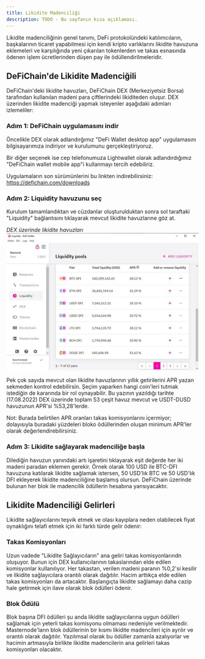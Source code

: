 ```yaml
---
title: Likidite Madenciliği
description: TODO - Bu sayfanın kısa açıklaması.
---
```


Likidite madenciliğinin genel tanımı, DeFi protokolündeki katılımcıların, başkalarının ticaret yapabilmesi için kendi kripto varlıklarını likidite havuzuna eklemeleri ve karşılığında yeni çıkarılan tokenlerden ve takas esnasında ödenen işlem ücretlerinden düşen pay ile ödüllendirilmeleridir.

## DeFiChain'de Likidite Madenciğili

DeFiChain'deki likidite havuzları, DeFiChain DEX (Merkeziyetsiz Borsa) tarafından kullanılan madeni para çiftlerindeki likiditeden oluşur. DEX üzerinden likidite madenciği yapmak isteyenler aşağıdaki adımları izlemeliler:

### Adım 1: DeFiChain uygulamasını indir

Öncelikle DEX olarak adlandırğımız "DeFi Wallet desktop app" uygulamasını bilgisayarımıza indiriyor ve kurulumunu gerçekleştiriyoruz.

Bir diğer seçenek ise cep telefonumuza Lightwallet olarak adlandırdığımız "DeFiChain wallet mobile app"i kullanmayı tercih edebiliriz.

Uygulamaların son sürümünlerini bu linkten indirebilirsiniz: https://defichain.com/downloads

### Adım 2: Liquidity havuzunu seç

Kurulum tamamlandıktan ve cüzdanlar oluşturulduktan sonra sol taraftaki "Liquidity" bağlantısını tıklayarak mevcut likidite havuzlarıne göz at.

_DEX üzerinde likidite havuzları_  
![DEX üzerinde likidite havuzları](./media/DEX-LM.jpg)

Pek çok sayıda mevcut olan likidite havuzlarının yıllık getirilerini APR yazan sekmeden kontrol edebilirsin. Şeçim yaparken hangi coin'leri tutmak istediğin de kararında bir rol oynayabilir. Bu yazının yazıldığı tarihte (17.08.2022) DEX üzerinde toplam 53 çeşit havuz mevcut ve USDT-DUSD havuzunun APR'si %53,28'lerde.

Not: Burada belirtilen APR oranları takas komisyonlarını içermiyor; dolayısıyla buradaki yüzdeleri bloko ödüllerinden oluşan minimum APR'ler olarak değerlendirebilirsiniz.

### Adım 3: Likidite sağlayarak madenciliğe başla

Dilediğin havuzun yanındaki artı işaretini tıklayarak eşit değerde her iki madeni paradan eklemen gerekir. Örnek olarak 100 USD ile BTC-DFI havuzuna katılarak likidite sağlamak istersen, 50 USD'lık BTC ve 50 USD'lık DFI ekleyerek likidite madenciliğine başlamış olursun. DeFiChain üzerinde bulunan her blok ile madencilik ödüllerin hesabına yansıyacaktır.

## Likidite Madenciliği Gelirleri

Likidite sağlayıcılarını teşvik etmek ve olası kayıplara neden olabilecek fiyat oynaklığını telafi etmek için iki farklı türde gelir ödenir:

### Takas Komisyonları

Uzun vadede "Likidite Sağlayıcıların" ana geliri takas komisyonlarındn oluşuyor. Bunun için DEX kullanıcılarının takaslarından elde edilen komisyonlar kullanılıyor. Her takastan, verilen madeni paranın %0,2'si kesilir ve likidite sağlayıcılara orantılı olarak dağıtılır. Hacim arttıkça elde edilen takas komisyonları da artacaktır. Başlangıçta likidite sağlamayı daha cazip hale getirmek için ilave olarak blok ödülleri ödenir.

### Blok Ödülü

Blok başına DFI ödülleri şu anda likidite sağlayıcılarına uygun ödülleri sağlamak için yeterli takas komisyonu olmaması nedeniyle verilmektedir. Masternode'ların blok ödüllerinin bir kısmı likidite madencileri için ayrılır ve orantılı olarak dağıtılır. Yazılımsal olarak bu ödüller zamanla azalıyorlar ve hacimin artmasıyla birlikte likidite madencilerin ana gelirleri takas komisyonları olacaktır.
